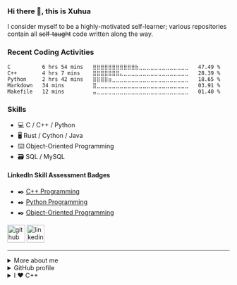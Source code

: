 ### Hi there 👋, this is Xuhua
I consider myself to be a highly-motivated self-learner; various repositories contain all ~~self-taught~~ code written along the way.  

### Recent Coding Activities
<!--START_SECTION:waka-->
```text
C          6 hrs 54 mins   ⣿⣿⣿⣿⣿⣿⣿⣿⣿⣿⣿⣷⣀⣀⣀⣀⣀⣀⣀⣀⣀⣀⣀⣀⣀   47.49 % 
C++        4 hrs 7 mins    ⣿⣿⣿⣿⣿⣿⣿⣄⣀⣀⣀⣀⣀⣀⣀⣀⣀⣀⣀⣀⣀⣀⣀⣀⣀   28.39 % 
Python     2 hrs 42 mins   ⣿⣿⣿⣿⣶⣀⣀⣀⣀⣀⣀⣀⣀⣀⣀⣀⣀⣀⣀⣀⣀⣀⣀⣀⣀   18.65 % 
Markdown   34 mins         ⣿⣀⣀⣀⣀⣀⣀⣀⣀⣀⣀⣀⣀⣀⣀⣀⣀⣀⣀⣀⣀⣀⣀⣀⣀   03.91 % 
Makefile   12 mins         ⣤⣀⣀⣀⣀⣀⣀⣀⣀⣀⣀⣀⣀⣀⣀⣀⣀⣀⣀⣀⣀⣀⣀⣀⣀   01.40 % 
```
<!--END_SECTION:waka-->

### Skills
* 💻 C / C++ / Python
* 🖥️ Rust / Cython / Java
* ⌨️ Object-Oriented Programming
* 🗃️ SQL / MySQL

#### LinkedIn Skill Assessment Badges
* ✒️ [C++ Programming][LinkedIn Profile Link]
* ✒️ [Python Programming][LinkedIn Profile Link]
* ✒️ [Object-Oriented Programming][LinkedIn Profile Link]

[LinkedIn Profile Link]: https://www.linkedin.com/in/coder-xuhua-huang/

[<img src='https://cdn.jsdelivr.net/npm/simple-icons@3.0.1/icons/github.svg' alt='github' height='40'>](https://github.com/XuhuaHuang)
[<img src='https://cdn.jsdelivr.net/npm/simple-icons@3.0.1/icons/linkedin.svg' alt='linkedin' height='40'>](https://www.linkedin.com/in/coder-xuhua-huang/)

<!--### More-->

---

<details>
  <summary>More about me</summary>
  
  - 🔭 I’m currently working on enhancing Python skills. 
  - 🌱 I’m currently learning Rust.
  - 📤 Most used line of code `git commit -m "Initial Commit"`
  - 🤔 I’m looking for help with advance Python and Machine Learning.
  - 📫 How to reach me: xuhuahuang0412@gmail.com
  - ⚡ Fun fact: code blooded animal.
</details>

<details>
  <summary>GitHub profile</summary>
  
  <!-- Overall -->
  ##### Overview
  ![visitors](https://visitor-badge.glitch.me/badge?page_id=page.id)
  ![Profile views](https://gpvc.arturio.dev/XuhuaHuang)
  
  <!-- Languages -->
  ##### Top Languages
  [![Top Langs](https://github-readme-stats.vercel.app/api/top-langs/?username=XuhuaHuang&layout=compact&theme=vue-dark)](https://github.com/anuraghazra/github-readme-stats)
  
  <!-- Wakatime profile -->
  ##### Summary of Coding Activities
  [![Xuhua's wakatime stats](https://github-readme-stats.vercel.app/api/wakatime?username=XuhuaHuang&layout=compact&theme=vue-dark)](https://github.com/anuraghazra/github-readme-stats)
</details>

<details>
  <summary>I ❤️ C++</summary>
  
  ```C++
  #include<iostream>
  #include<list>
  #include<string>

  #ifndef DEBUG
  #define DEBUG(arg_str) std::cout << arg_str << std::endl;
  #endif

  namespace util::list {

      /* Template to print a std::list with O(n). */
      /* For sanity, using constant reference instead of iterators. */
      template<typename T>
      static void print_list(std::list<T> arg_list) {
          DEBUG("\n[fn]util::list::print_list");

          /* Loop through the vector with iterator. */
          typename std::list<T>::iterator iter; // keyword "typename" is required for iterator
          for (iter = arg_list.begin(); iter != arg_list.end(); ++iter)
              std::cout << *iter << ", "; // dereference the iterator to print content

          DEBUG("\n[fn]Finished printing the list.");
          return;
      }

  } // end Util::list

  std::list<std::string> knownLangsList { "C++", "Python", "Cython", "Rust", "Java" };
  std::list<std::string> mainLangsList { "C++", "Python" };

  int main(int argc, const char** argv) {
      /* Test template function util::print_list(std::list<T>) */
      util::list::print_list(knownLangsList);
      util::list::print_list(mainLangsList);

      return 0;
  }
  ```
</details>
